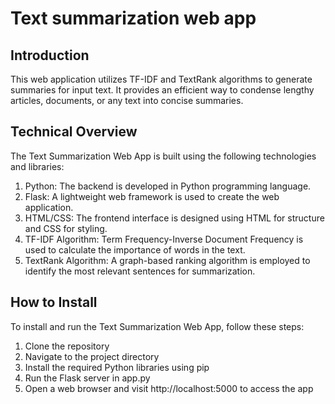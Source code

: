 # Text summarization web app

## Introduction

This web application utilizes TF-IDF and TextRank algorithms to generate summaries for input text. It provides an efficient way to condense lengthy articles, documents, or any text into concise summaries.

## Technical Overview

The Text Summarization Web App is built using the following technologies and libraries:

1. Python: The backend is developed in Python programming language.
2. Flask: A lightweight web framework is used to create the web application.
3. HTML/CSS: The frontend interface is designed using HTML for structure and CSS for styling.
4. TF-IDF Algorithm: Term Frequency-Inverse Document Frequency is used to calculate the importance of words in the text.
5. TextRank Algorithm: A graph-based ranking algorithm is employed to identify the most relevant sentences for summarization.

## How to Install

To install and run the Text Summarization Web App, follow these steps:

1. Clone the repository
2. Navigate to the project directory
3. Install the required Python libraries using pip
4. Run the Flask server in app.py
5. Open a web browser and visit http://localhost:5000 to access the app
